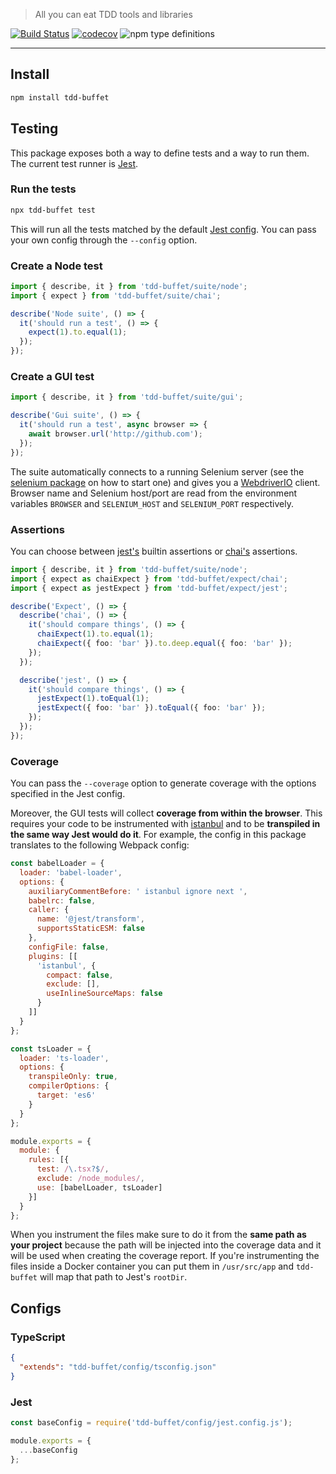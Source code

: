 > All you can eat TDD tools and libraries

[![Build Status](https://travis-ci.com/NiGhTTraX/tdd-buffet.svg?branch=master)](https://travis-ci.com/NiGhTTraX/tdd-buffet) [![codecov](https://codecov.io/gh/NiGhTTraX/tdd-buffet/branch/master/graph/badge.svg)](https://codecov.io/gh/NiGhTTraX/tdd-buffet) ![npm type definitions](https://img.shields.io/npm/types/tdd-buffet.svg)

----

## Install

```sh
npm install tdd-buffet
```


## Testing

This package exposes both a way to define tests and a way to run them. The current test runner is [Jest](https://jestjs.io).

### Run the tests

```sh
npx tdd-buffet test
```

This will run all the tests matched by the default [Jest config](#jest). You can pass your own config through the `--config` option.

### Create a Node test

```typescript
import { describe, it } from 'tdd-buffet/suite/node';
import { expect } from 'tdd-buffet/suite/chai';

describe('Node suite', () => {
  it('should run a test', () => {
    expect(1).to.equal(1); 
  });
});
```

### Create a GUI test

```typescript
import { describe, it } from 'tdd-buffet/suite/gui';

describe('Gui suite', () => {
  it('should run a test', async browser => {
    await browser.url('http://github.com');
  });
});
```

The suite automatically connects to a running Selenium server (see the [selenium package](../selenium) on how to start one) and gives you a [WebdriverIO](https://webdriver.io) client. Browser name and Selenium host/port are read from the environment variables `BROWSER` and `SELENIUM_HOST` and `SELENIUM_PORT` respectively.

### Assertions

You can choose between [jest's](https://jestjs.io/docs/en/expect) builtin assertions or [chai's](https://www.chaijs.com/) assertions.

```typescript
import { describe, it } from 'tdd-buffet/suite/node';
import { expect as chaiExpect } from 'tdd-buffet/expect/chai';
import { expect as jestExpect } from 'tdd-buffet/expect/jest';

describe('Expect', () => {
  describe('chai', () => {
    it('should compare things', () => {
      chaiExpect(1).to.equal(1);
      chaiExpect({ foo: 'bar' }).to.deep.equal({ foo: 'bar' });
    });
  });

  describe('jest', () => {
    it('should compare things', () => {
      jestExpect(1).toEqual(1);
      jestExpect({ foo: 'bar' }).toEqual({ foo: 'bar' });
    });
  });
});
```

### Coverage

You can pass the `--coverage` option to generate coverage with the options specified in the Jest config.

Moreover, the GUI tests will collect **coverage from within the browser**. This requires your code to be instrumented with [istanbul](https://github.com/istanbuljs/babel-plugin-istanbul) and to be **transpiled in the same way Jest would do it**. For example, the config in this package translates to the following Webpack config:

```js
const babelLoader = {
  loader: 'babel-loader',
  options: {
    auxiliaryCommentBefore: ' istanbul ignore next ',
    babelrc: false,
    caller: {
      name: '@jest/transform',
      supportsStaticESM: false
    },
    configFile: false,
    plugins: [[
      'istanbul', {
        compact: false,
        exclude: [],
        useInlineSourceMaps: false
      }
    ]]
  }
};

const tsLoader = {
  loader: 'ts-loader',
  options: {
    transpileOnly: true,
    compilerOptions: {
      target: 'es6'
    }
  }
};

module.exports = {
  module: {
    rules: [{
      test: /\.tsx?$/,
      exclude: /node_modules/,
      use: [babelLoader, tsLoader]
    }]
  }
};
```

When you instrument the files make sure to do it from the **same path as your project** because the path will be injected into the coverage data and it will be used when creating the coverage report. If you're instrumenting the files inside a Docker container you can put them in `/usr/src/app` and `tdd-buffet` will map that path to Jest's `rootDir`.


## Configs

### TypeScript

```json
{
  "extends": "tdd-buffet/config/tsconfig.json"
}
```

### Jest

```js
const baseConfig = require('tdd-buffet/config/jest.config.js');

module.exports = {
  ...baseConfig
};
```
